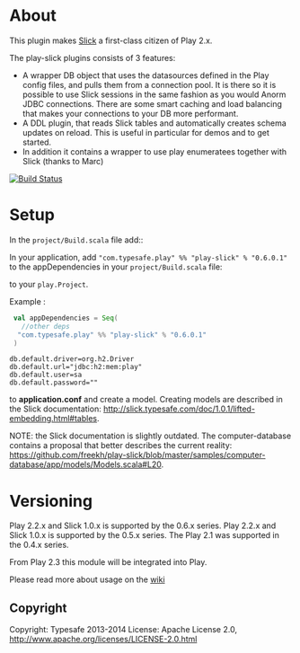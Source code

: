 # About

This plugin makes [Slick](http://slick.typesafe.com/) a first-class citizen of Play 2.x.

The play-slick plugins consists of 3 features: 
 - A wrapper DB object that uses the datasources defined in the Play config files, and pulls them from a connection pool. It is there so it is possible to use Slick sessions in the same fashion as you would Anorm JDBC connections. There are some smart caching and load balancing that makes your connections to your DB more performant.
 - A DDL plugin, that reads Slick tables and automatically creates schema updates on reload. This is useful in particular for demos and to get started.
 - In addition it contains a wrapper to use play enumeratees together with Slick (thanks to Marc)

[![Build Status](https://travis-ci.org/freekh/play-slick.png?branch=master)](https://travis-ci.org/freekh/play-slick)

# Setup

In the `project/Build.scala` file add::

In your application, add `"com.typesafe.play" %% "play-slick" % "0.6.0.1"` to the appDependencies in your `project/Build.scala` file:

to your `play.Project`.

Example :

```scala
 val appDependencies = Seq(
   //other deps
  "com.typesafe.play" %% "play-slick" % "0.6.0.1" 
 )
```

```
db.default.driver=org.h2.Driver
db.default.url="jdbc:h2:mem:play"
db.default.user=sa
db.default.password=""
```
to **application.conf** and create a model. Creating models are described in the Slick documentation: http://slick.typesafe.com/doc/1.0.1/lifted-embedding.html#tables. 

NOTE: the Slick documentation is slightly outdated. 
The computer-database contains a proposal that better describes the current reality: https://github.com/freekh/play-slick/blob/master/samples/computer-database/app/models/Models.scala#L20.

# Versioning
Play 2.2.x and Slick 1.0.x is supported by the 0.6.x series.
Play 2.2.x and Slick 1.0.x is supported by the 0.5.x series.
The Play 2.1 was supported in the 0.4.x series.

From Play 2.3 this module will be integrated into Play.

Please read more about usage on the [wiki](https://github.com/freekh/play-slick/wiki/Usage)

Copyright
---------

Copyright: Typesafe 2013-2014
License: Apache License 2.0, http://www.apache.org/licenses/LICENSE-2.0.html
